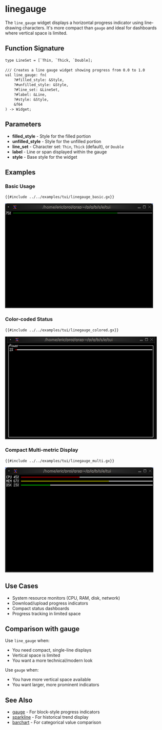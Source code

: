 # linegauge

The `line_gauge` widget displays a horizontal progress indicator using line-drawing characters. It's more compact than `gauge` and ideal for dashboards where vertical space is limited.

## Function Signature

```
type LineSet = [`Thin, `Thick, `Double];

/// Creates a line gauge widget showing progress from 0.0 to 1.0
val line_gauge: fn(
    ?#filled_style: &Style,
    ?#unfilled_style: &Style,
    ?#line_set: &LineSet,
    ?#label: &Line,
    ?#style: &Style,
    &f64
) -> Widget;
```

## Parameters

- **filled_style** - Style for the filled portion
- **unfilled_style** - Style for the unfilled portion
- **line_set** - Character set: `Thin`, `Thick` (default), or `Double`
- **label** - Line or span displayed within the gauge
- **style** - Base style for the widget

## Examples

### Basic Usage

```graphix
{{#include ../../examples/tui/linegauge_basic.gx}}
```

![Basic Line Gauge](./media/linegauge_basic.png)

### Color-coded Status

```graphix
{{#include ../../examples/tui/linegauge_colored.gx}}
```

![Line Gauge Color Coded](./media/linegauge_colored.gif)

### Compact Multi-metric Display

```graphix
{{#include ../../examples/tui/linegauge_multi.gx}}
```

![Line Gauge Multi Colored](./media/linegauge_multi.png)

## Use Cases

- System resource monitors (CPU, RAM, disk, network)
- Download/upload progress indicators
- Compact status dashboards
- Progress tracking in limited space

## Comparison with gauge

Use `line_gauge` when:
- You need compact, single-line displays
- Vertical space is limited
- You want a more technical/modern look

Use `gauge` when:
- You have more vertical space available
- You want larger, more prominent indicators

## See Also

- [gauge](gauge.md) - For block-style progress indicators
- [sparkline](sparkline.md) - For historical trend display
- [barchart](barchart.md) - For categorical value comparison

